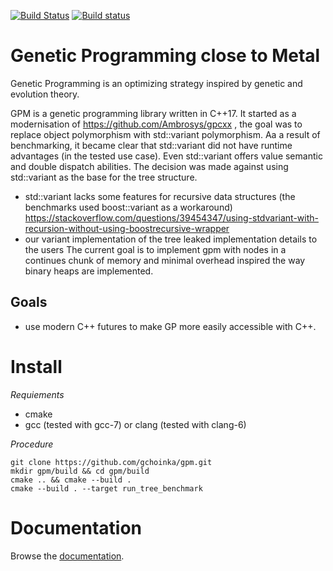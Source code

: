 [![Build Status](https://travis-ci.org/gchoinka/gpm.svg?branch=master)](https://travis-ci.org/gchoinka/gpm) [![Build status](https://ci.appveyor.com/api/projects/status/rxqqyeshsx9jn5p1?svg=true)](https://ci.appveyor.com/project/gchoinka/gpm)
# Genetic Programming close to Metal 

Genetic Programming is an optimizing strategy inspired by genetic and evolution theory. 

GPM is a genetic programming library written in C++17.
It started as a modernisation of https://github.com/Ambrosys/gpcxx , the goal was to replace object polymorphism with std::variant polymorphism.
Aa a result of benchmarking, it became clear that std::variant did not have runtime advantages (in the tested use case). Even std::variant offers value semantic and double dispatch abilities. The decision was made against using std::variant as the base for the tree structure. 
 * std::variant lacks some features for recursive data structures (the benchmarks used boost::variant as a workaround) https://stackoverflow.com/questions/39454347/using-stdvariant-with-recursion-without-using-boostrecursive-wrapper
 * our variant implementation of the tree leaked implementation details to the users
The current goal is to implement gpm with nodes in a continues chunk of memory and minimal overhead inspired the way binary heaps are implemented.

## Goals
* use modern C++ futures to make GP more easily accessible with C++. 

# Install

*Requiements*
 * cmake
 * gcc (tested with gcc-7) or clang (tested with clang-6)
 
*Procedure*
```console
git clone https://github.com/gchoinka/gpm.git
mkdir gpm/build && cd gpm/build
cmake .. && cmake --build .
cmake --build . --target run_tree_benchmark
```

Documentation
=============
Browse the [documentation](https://gchoinka.github.io/gpm/#/).


